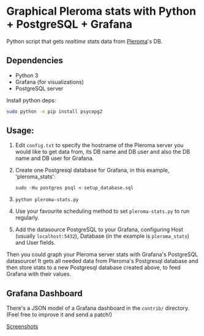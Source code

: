 # Graphical Pleroma stats with Python + PostgreSQL + Grafana

Python script that gets *realtime* stats data from [Pleroma](https://pleroma.social)'s DB.

## Dependencies

-   Python 3
-   Grafana (for visualizations)
-   PostgreSQL server 

Install python deps:

```bash
sudo python -m pip install psycopg2
```

## Usage:

1. Edit `config.txt` to specify the hostname of the Pleroma server you would like to get data from, its DB 
   name and DB user and also the DB name and DB user for Grafana.

2. Create one Postgresql database for Grafana, in this example,
   'pleroma_stats':

    ```text
    sudo -Hu postgres psql < setup_database.sql
    ```

3. `python pleroma-stats.py`
4. Use your favourite scheduling method to set `pleroma-stats.py` to run regularly.
5. Add the datasource PostgreSQL to your Grafana, configuring Host (usually `localhost:5432`), Database (in the example is `pleroma_stats`) and User fields. 

Then you could graph your Pleroma server stats with Grafana's PostgreSQL datasource!
It gets all needed data from Pleroma's Postgresql database and then store stats to a new Postgresql database created above, to feed Grafana with their values.

## Grafana Dashboard

There's a JSON model of a Grafana dashboard in the `contrib/` directory.
(Feel free to improve it and send a patch!)

[Screenshots](/prplecake/pleroma-stats/wiki/Grafana-Dashboard)
